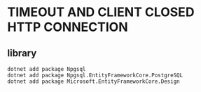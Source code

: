 # TIMEOUT AND CLIENT CLOSED HTTP CONNECTION

## library
    dotnet add package Npgsql
    dotnet add package Npgsql.EntityFrameworkCore.PostgreSQL
    dotnet add package Microsoft.EntityFrameworkCore.Design